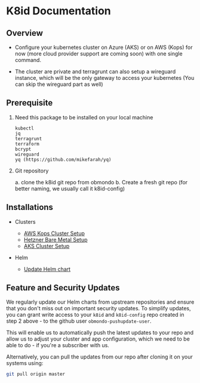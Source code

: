 # K8id Documentation

## Overview

* Configure your kubernetes cluster on Azure (AKS) or on AWS (Kops) for now
  (more cloud provider support are coming soon) with one single command.

* The cluster are private and terragrunt can also setup a wireguard instance,
  which will be the only gateway to access your kubernetes (You can skip the wireguard part as well)

## Prerequisite

1. Need this package to be installed on your local machine

   ```text
   kubectl
   jq
   terragrunt
   terraform
   bcrypt
   wireguard
   yq (https://github.com/mikefarah/yq)
   ```

2. Git repository

   a. clone the k8id git repo from obmondo
   b. Create a fresh git repo (for better naming, we usually call it k8id-config)

## Installations

* Clusters

  * [AWS Kops Cluster Setup](./aws/kops/cluster.md)
  * [Hetzner Bare Metal Setup](./hetzner/server-setup.md)
  * [AKS Cluster Setup](./azure/aks/cluster.md)

* Helm

  * [Update Helm chart](./helm/update_helm_chart.md)

## Feature and Security Updates

We regularly update our Helm charts from upstream repositories and ensure that you don't miss out on
important security updates. To simplify updates, you can grant write access to your `k8id` and `k8id-config` repo
created in step 2 above - to the github user `obmondo-pushupdate-user`.

This will enable us to automatically push the latest updates to your repo and allow us to adjust your
cluster and app configuration, which we need to be able to do - if you're a subscriber with us.

Alternatively, you can pull the updates from our repo after cloning it on your systems using:

```sh
git pull origin master
```

